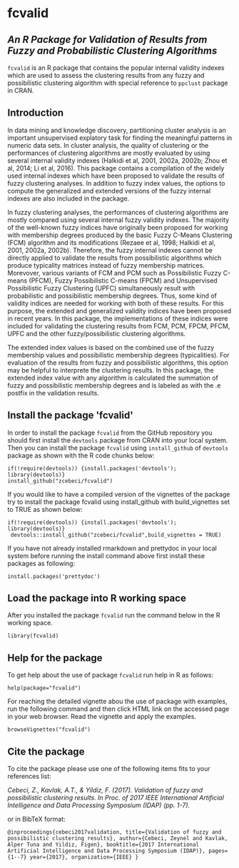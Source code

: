 # fcvalid
## *An R Package for Validation of Results from Fuzzy and Probabilistic Clustering Algorithms*

`fcvalid` is an R package that contains the popular internal validity indexes which are used to assess the clustering results from any fuzzy and possibilistic clustering algorithm with special reference to `ppclust` package in CRAN.

## Introduction
In data mining and knowledge discovery, partitioning cluster analysis is an important unsupervised explatory task for finding the meaningful patterns in numeric data sets. In cluster analysis, the quality of clustering or the performances of clustering algorithms are mostly evaluated by using several internal validity indexes (Halkidi et al, 2001, 2002a, 2002b; Zhou et al, 2014; Li et al, 2016). This package contains a compilation of the widely used internal indexes which have been proposed to validate the results of fuzzy clustering analyses. In addition to fuzzy index values, the options to compute the generalized and extended versions of the fuzzy internal indexes are also included in the package.

In fuzzy clustering analyses, the performances of clustering algorithms are mostly compared using several internal fuzzy validity indexes. The majority of the well-known fuzzy indices have originally been proposed for working with membership degrees produced by the basic Fuzzy C-Means Clustering (FCM) algorithm and its modifications (Rezaee et al, 1998; Halkidi et al, 2001, 2002a, 2002b). Therefore, the fuzzy internal indexes cannot be directly applied to validate the results from possibilistic algorithms which produce typicality matrices instead of fuzzy membership matrices. Morevover, various variants of FCM and PCM such as Possibilistic Fuzzy C-means (PFCM), Fuzzy Possibilistic C-means (FPCM) and Unsupervised Possibilistic Fuzzy Clustering (UPFC) simultaneously result with probabilistic and possibilistic membership degrees. Thus, some kind of validity indices are needed for working with both of these results. For this purpose, the extended and generalized validity indices have been proposed in recent years. In this package, the implementations of these indices were included for validating the clustering results from FCM, PCM, FPCM, PFCM, UPFC and the other fuzzy/possibilistic clustering algorithms.

The extended index values is based on the combined use of the fuzzy membership values and possibilistic membership degrees (typicalities). For evaluation of the results from fuzzy and possibilistic algorithms, this option may be helpful to interprete the clustering results. In this package, the extended index value with any algorithm is calculated the summation of fuzzy and possibilistic membership degrees and is labeled as with the .e postfix in the validation results. 

## Install the package 'fcvalid'
In order to install the package `fcvalid` from the GitHub repository you should first install the `devtools` package from CRAN into your local system. Then you can install the package  `fcvalid` using `install_github` of `devtools` package as shown with the R code chunks below:

```{r}
if(!require(devtools)) {install.packages('devtools'); library(devtools)}
install_github("zcebeci/fcvalid")
```
If you would like to have a compiled version of the vignettes of the package try to install the package fcvalid using install_github with build_vignettes set to TRUE as shown below:

```{r}
if(!require(devtools)) {install.packages('devtools'); library(devtools)}
 devtools::install_github("zcebeci/fcvalid",build_vignettes = TRUE)
```
If you have not already installed rmarkdown and prettydoc in your local system before running the install command above first install these packages as following:

 ```{r}
install.packages('prettydoc')
```

## Load the package into R working space
After you installed the package `fcvalid` run the command below in the R working space.

```{r}
library(fcvalid)
```

## Help for the package
To get help about the use of package `fcvalid` run help in R as follows:

```{r}
help(package="fcvalid")
```
For reaching the detailed vignette abou the use of package with examples, run the following command and then click HTML link on the accessed page in your web browser. Read the vignette and apply the examples.

```{r}
browseVignettes("fcvalid")
```

## Cite the package
To cite the package please use one of the following items fits to your references list:

*Cebeci, Z., Kavlak, A.T., & Yildiz, F. (2017). Validation of fuzzy and possibilistic clustering results. In Proc. of *2017 IEEE International Artificial Intelligence and Data Processing Symposium (IDAP)* (pp. 1-7).*

or in BibTeX format:

`@inproceedings{cebeci2017validation,
  title={Validation of fuzzy and possibilistic clustering results},
  author={Cebeci, Zeynel and Kavlak, Alper Tuna and Yildiz, Figen},
  booktitle={2017 International Artificial Intelligence and Data Processing Symposium (IDAP)},
  pages={1--7}
  year={2017},
  organization={IEEE}
 }`
 
